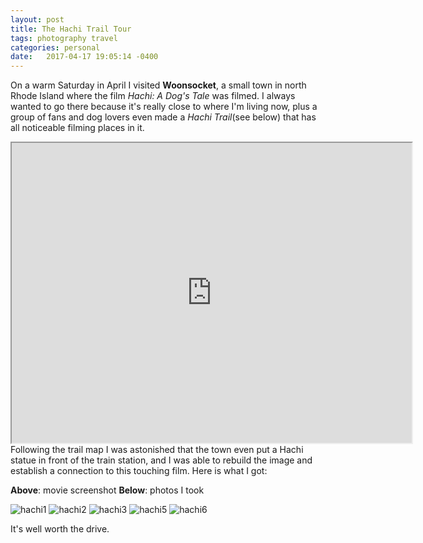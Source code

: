 ```yaml
---
layout: post
title: The Hachi Trail Tour
tags: photography travel
categories: personal
date:   2017-04-17 19:05:14 -0400
---
```

 
On a warm Saturday in April I visited **Woonsocket**, a small town in north Rhode Island where
 the film _Hachi: A Dog's Tale_ was filmed. I always wanted to go there because it's really close to 
 where I'm living now, plus a group of fans and dog lovers even made a _Hachi Trail_(see below) that has all noticeable filming places in it.
 
 <iframe src="https://www.google.com/maps/d/embed?mid=1CJu25yQYzhlsUoqXIt63VE8kDX0&hl=en_US" width="640" height="480"></iframe>
 <br/>
 Following the trail map I was astonished that the town even put a Hachi statue in front of the train station, and I was able to rebuild the image and establish a connection to this touching film. Here is what I got:
 
 __Above__: movie screenshot 
 __Below__: photos I took
 
 <img alt="hachi1" src="{{ site.baseurl }}/public/images/hachi1.jpg" />
 <img alt="hachi2" src="{{ site.baseurl }}/public/images/hachi2.jpg" />
 <img alt="hachi3" src="{{ site.baseurl }}/public/images/hachi3.jpg" /> 
 <img alt="hachi5" src="{{ site.baseurl }}/public/images/hachi5.jpg" />
 <img alt="hachi6" src="{{ site.baseurl }}/public/images/hachi6.jpg" />
 
 It's well worth the drive.
